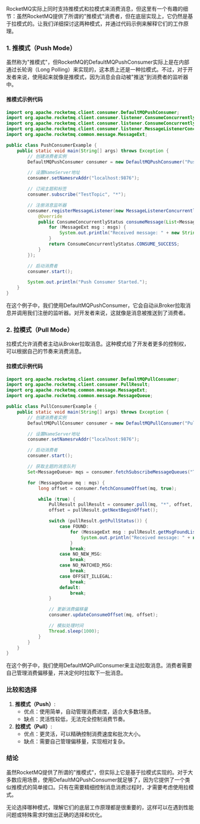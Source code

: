 RocketMQ实际上同时支持推模式和拉模式来消费消息，但这里有一个有趣的细节：虽然RocketMQ提供了所谓的"推模式"消费者，但在底层实现上，它仍然是基于拉模式的。让我们详细探讨这两种模式，并通过代码示例来解释它们的工作原理。

### 1. 推模式（Push Mode）

虽然称为"推模式"，但RocketMQ的DefaultMQPushConsumer实际上是在内部通过长轮询（Long Polling）来实现的，这本质上还是一种拉模式。不过，对于开发者来说，使用起来就像是推模式，因为消息会自动被"推送"到消费者的监听器中。

#### 推模式示例代码

```java
import org.apache.rocketmq.client.consumer.DefaultMQPushConsumer;  
import org.apache.rocketmq.client.consumer.listener.ConsumeConcurrentlyContext;  
import org.apache.rocketmq.client.consumer.listener.ConsumeConcurrentlyStatus;  
import org.apache.rocketmq.client.consumer.listener.MessageListenerConcurrently;  
import org.apache.rocketmq.common.message.MessageExt;  

public class PushConsumerExample {  
    public static void main(String[] args) throws Exception {  
        // 创建消费者实例  
        DefaultMQPushConsumer consumer = new DefaultMQPushConsumer("PushConsumerGroup");  

        // 设置NameServer地址  
        consumer.setNamesrvAddr("localhost:9876");  

        // 订阅主题和标签  
        consumer.subscribe("TestTopic", "*");  

        // 注册消息监听器  
        consumer.registerMessageListener(new MessageListenerConcurrently() {  
            @Override  
            public ConsumeConcurrentlyStatus consumeMessage(List<MessageExt> msgs, ConsumeConcurrentlyContext context) {  
                for (MessageExt msg : msgs) {  
                    System.out.println("Received message: " + new String(msg.getBody()));  
                }  
                return ConsumeConcurrentlyStatus.CONSUME_SUCCESS;  
            }  
        });  

        // 启动消费者  
        consumer.start();  

        System.out.println("Push Consumer Started.");  
    }  
}
```

在这个例子中，我们使用DefaultMQPushConsumer，它会自动从Broker拉取消息并调用我们注册的监听器。对开发者来说，这就像是消息被推送到了消费者。

### 2. 拉模式（Pull Mode）

拉模式允许消费者主动从Broker拉取消息。这种模式给了开发者更多的控制权，可以根据自己的节奏来消费消息。

#### 拉模式示例代码

```java
import org.apache.rocketmq.client.consumer.DefaultMQPullConsumer;  
import org.apache.rocketmq.client.consumer.PullResult;  
import org.apache.rocketmq.common.message.MessageExt;  
import org.apache.rocketmq.common.message.MessageQueue;  

public class PullConsumerExample {  
    public static void main(String[] args) throws Exception {  
        // 创建消费者实例  
        DefaultMQPullConsumer consumer = new DefaultMQPullConsumer("PullConsumerGroup");  

        // 设置NameServer地址  
        consumer.setNamesrvAddr("localhost:9876");  

        // 启动消费者  
        consumer.start();  

        // 获取主题的消息队列  
        Set<MessageQueue> mqs = consumer.fetchSubscribeMessageQueues("TestTopic");  

        for (MessageQueue mq : mqs) {  
            long offset = consumer.fetchConsumeOffset(mq, true);  

            while (true) {  
                PullResult pullResult = consumer.pull(mq, "*", offset, 32);  
                offset = pullResult.getNextBeginOffset();  

                switch (pullResult.getPullStatus()) {  
                    case FOUND:  
                        for (MessageExt msg : pullResult.getMsgFoundList()) {  
                            System.out.println("Received message: " + new String(msg.getBody()));  
                        }  
                        break;  
                    case NO_NEW_MSG:  
                        break;  
                    case NO_MATCHED_MSG:  
                        break;  
                    case OFFSET_ILLEGAL:  
                        break;  
                    default:  
                        break;  
                }  

                // 更新消费偏移量  
                consumer.updateConsumeOffset(mq, offset);  

                // 模拟处理时间  
                Thread.sleep(1000);  
            }  
        }  
    }  
}
```

在这个例子中，我们使用DefaultMQPullConsumer来主动拉取消息。消费者需要自己管理消费偏移量，并决定何时拉取下一批消息。

### 比较和选择

1. **推模式（Push）**:
    - 优点：使用简单，自动管理消费进度，适合大多数场景。
    - 缺点：灵活性较低，无法完全控制消费节奏。
2. **拉模式（Pull）**:
    - 优点：更灵活，可以精确控制消费速度和批次大小。
    - 缺点：需要自己管理偏移量，实现相对复杂。

### 结论

虽然RocketMQ提供了所谓的"推模式"，但实际上它是基于拉模式实现的。对于大多数应用场景，使用DefaultMQPushConsumer就足够了，因为它提供了一个类似推模式的简单接口。只有在需要精细控制消息消费过程时，才需要考虑使用拉模式。

无论选择哪种模式，理解它们的底层工作原理都是很重要的，这样可以在遇到性能问题或特殊需求时做出正确的选择和优化。
